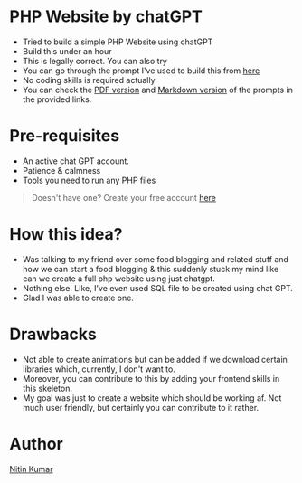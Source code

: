 # PHP Website by chatGPT

- Tried to build a simple PHP Website using chatGPT  
- Build this under an hour  
- This is legally correct. You can also try  
- You can go through the prompt I've used to build this from [here](https://chat.openai.com/share/d7e77175-328d-42a0-8df0-1a1df1aeb769)  
- No coding skills is required actually  
- You can check the [PDF version](promptFiles\howToBuildASimplePHPWebsiteUsingChatGPTWithoutCodingKnowledge.pdf) and [Markdown version](promptFiles\howToBuildASimplePHPWebsiteUsingChatGPTWithoutCodingKnowledge.md) of the prompts in the provided links.  


# Pre-requisites

- An active chat GPT account.
- Patience & calmness
- Tools you need to run any PHP files

> Doesn't have one? Create your free account [here](https://auth0.openai.com/u/signup/)  


# How this idea?

- Was talking to my friend over some food blogging and related stuff and how we can start a food blogging & this suddenly stuck my mind like can we create a full php website using just chatgpt.  
- Nothing else. Like, I've even used SQL file to be created using chat GPT.  
- Glad I was able to create one.  


# Drawbacks

- Not able to create animations but can be added if we download certain libraries which, currently, I don't want to.  
- Moreover, you can contribute to this by adding your frontend skills in this skeleton.  
- My goal was just to create a website which should be working af. Not much user friendly, but certainly you can contribute to it rather.  


# Author

[Nitin Kumar](https://nitinkr.me/)  


